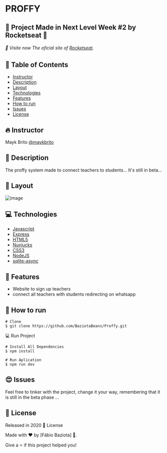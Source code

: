 # PROFFY 

## 🚀 Project Made in Next Level Week #2 by Rocketseat 💜
###### 🚀 Visite now The oficial site of [Rocketseat](https://rocketseat.com.br/).
## 📌 Table of Contents
- [Instructor](#fire-instructor)
- [Description](#pushpin-description)
- [Layout](#flower_playing_cards-layout)
- [Technologies](#computer-tecnologies)
- [Features](#rocket-features)
- [How to run](#construction_worker-how-to-run)
- [Issues](#heart_eyes-issues)
- [License](#closed_book-license)
## :fire: Instructor
Mayk Brito 
[@maykbrito](https://github.com/maykbrito)
## :pushpin: Description
The proffy system made to connect teachers to students...
It's still in beta...
## :flower_playing_cards: Layout
![image](https://user-images.githubusercontent.com/48324076/90287234-565ea200-de6f-11ea-8ea6-d892cc70cfac.png)

## :computer: Technologies 
- [Javascript](https://www.javascript.com/)
- [Express](https://expressjs.com/)
- [HTML5](https://www.w3schools.com/html/)
- [Nunjucks](https://mozilla.github.io/nunjucks/)
- [CSS3](https://www.w3schools.com/css/)
- [NodeJS](https://nodejs.org/en/)
- [sqlite-async](https://www.npmjs.com/package/sqlite-async)

## :rocket: Features
- Website to sign up teachers
- connect all teachers with students redirecting on whatsapp

## :construction_worker: How to run

```
# Clone
$ git clone https://github.com/BaziotaBeans/Proffy.git
```

💻 Run Project

```
# Install All Dependencies
$ npm install 

# Run Aplication
$ npm run dev

```

## :heart_eyes: Issues

Feel free to tinker with the project, change it your way, remembering that it is still in the beta phase ...

## :closed_book: License

Released in 2020 📕 License

Made with ❤ by [Fábio Baziota] 🚀.

Give a ⭐️ if this project helped you!
